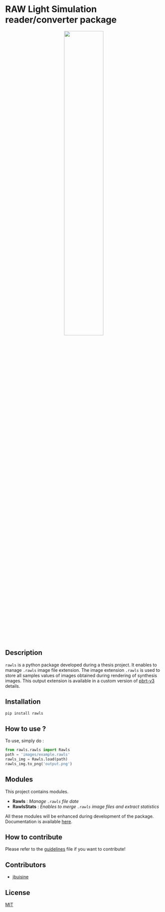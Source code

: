 RAW Light Simulation reader/converter package
=============================================

<p align="center">
    <img src="https://github.com/prise-3d/rawls/blob/master/rawls_logo.png" width="50%">
</p>

Description
-----------

`rawls` is a python package developed during a thesis project. It enables to manage `.rawls` image file extension. The image extension `.rawls` is used to store all samples values of images obtained during rendering of synthesis images. This output extension is available in a custom version of [pbrt-v3](https://github.com/prise-3d/pbrt-v3) details.

Installation
------------

```bash
pip install rawls
```

How to use ?
------------

To use, simply do :

```python
from rawls.rawls import Rawls
path = 'images/example.rawls'
rawls_img = Rawls.load(path)
rawls_img.to_png('output.png')
```

Modules
-------

This project contains modules.

- **Rawls** : *Manage `.rawls` file date*
- **RawlsStats** : *Enables to merge `.rawls` image files and extract statistics*

All these modules will be enhanced during development of the package. Documentation is available [here](https://prise-3d.github.io/rawls/).

How to contribute
-----------------

Please refer to the [guidelines](CONTRIBUTING.md) file if you want to contribute!

## Contributors

* [jbuisine](https://github.com/jbuisine)

## License

[MIT](LICENSE)
